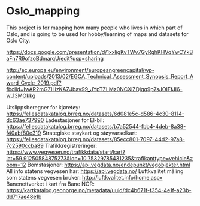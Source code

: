 # Oslo_mapping

This project is for mapping how many people who lives in which part of Oslo, and is going to be used for hobby/learning of maps and datasets for Oslo City.

https://docs.google.com/presentation/d/1xxligKvTWv7GyRghKHVqYwCYkBaFn7R9ofzoBdmarqU/edit?usp=sharing

http://ec.europa.eu/environment/europeangreencapital/wp-content/uploads/2013/02/EGCA_Technical_Assessment_Synopsis_Report_Award_Cycle_2019.pdf?fbclid=IwAR2mGZHizKAZJbav99_JYpTZLMz0NCXiZDjqq9p7sJOIFfJI6-w_13MOkkg


Utslippsberegner for kjøretøy: https://fellesdatakatalog.brreg.no/datasets/6d081e5c-d586-4c30-8114-dc63ae737990
Ladestasjoner for El-bil: https://fellesdatakatalog.brreg.no/datasets/b7a52544-fbb4-4deb-8a38-f40abf80e319
Strategiske støykart og støyvarselkart: https://fellesdatakatalog.brreg.no/datasets/85ecc801-7097-44d2-97a8-7c2590ccba89
Trafikkregistreringer: https://www.vegvesen.no/trafikkdata/start/kart?lat=59.91250584875273&lon=10.75329785431235&trafikanttype=vehicle&zoom=12
Bomstasjoner: https://api.vegdata.no/endepunkt/vegobjekter.html
All info statens vegvesen har: https://api.vegdata.no/ 
Luftkvalitet måling som statens vegvesen bruker: http://luftkvalitet.info/home.aspx
Banenettverket i kart fra Bane NOR: https://kartkatalog.geonorge.no/metadata/uuid/dc4b671f-f354-4e1f-a23b-dd717ae48e1b


